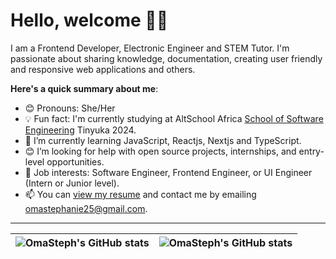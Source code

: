 # Hello, welcome 👋🏾

I am a Frontend Developer, Electronic Engineer and STEM Tutor. I'm passionate about sharing knowledge, documentation, creating user friendly and responsive web applications and others.

**Here's a quick summary about me**:

- 😊 Pronouns: She/Her
- 💡 Fun fact: I'm currently studying at AltSchool Africa [School of Software Engineering](https://altschoolafrica.com/schools/engineering) Tinyuka 2024.
- 🌱 I’m currently learning JavaScript, Reactjs, Nextjs and TypeScript.
- 😊 I’m looking for help with open source projects, internships, and entry-level opportunities.
- 💼 Job interests: Software Engineer, Frontend Engineer, or UI Engineer (Intern or Junior level).
- 📫 You can [view my resume](https://C:/Users/User/Documents/Ogunwa%20Chioma%20CV%20recent.pdf) and contact me by emailing omastephanie25@gmail.com.

---

| <img align="center" src="https://github-readme-stats.vercel.app/api?username=OmaSteph&show_icons=true&include_all_commits=true&hide_border=true" alt="OmaSteph's GitHub stats" /> | <img align="center" src="https://github-readme-stats.vercel.app/api/top-langs/?username=OmaSteph&langs_count=8&layout=compact&hide_border=true" alt="OmaSteph's GitHub stats" /> |
| ------------- | ------------- |
